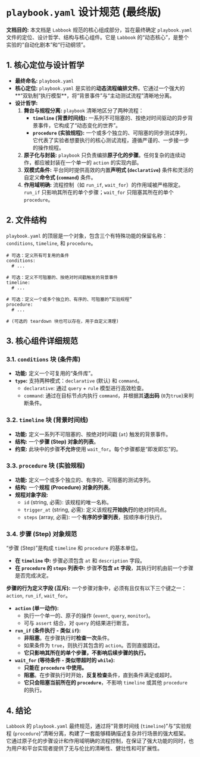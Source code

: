 # `playbook.yaml` 设计规范 (最终版)

**文档目的:** 本文档是 `Labbook` 规范的核心组成部分，旨在最终确定 `playbook.yaml` 文件的定位、设计哲学、结构与核心组件。它是 `Labbook` 的“动态核心”，是整个实验的“自动化剧本”和“行动纲领”。

## 1. 核心定位与设计哲学

- **最终命名:** `playbook.yaml`
- **核心定位:** `playbook.yaml` 是实验的**动态流程编排文件**。它通过一个强大的**“双轨制”执行模型**，将“背景事件”与“主动测试流程”清晰地分离。
- **设计哲学:**
    1. **舞台与规程分离:** `playbook` 清晰地区分了两种流程：
        - **`timeline` (背景时间线):** 一系列不可阻塞的、按绝对时间驱动的异步背景事件，它构成了“动态变化的世界”。
        - **`procedure` (实验规程):** 一个或多个独立的、可阻塞的同步测试序列，它代表了实验者想要执行的核心测试流程，遵循严谨的、一步接一步的操作规程。
    2. **原子化与封装:** `playbook` 只负责编排**原子化的步骤**。任何复杂的连续动作，都应被封装在一个单一的 `action` 的实现内部。
    3. **双模式条件:** 平台同时提供高效的内置**声明式 (`declarative`)** 条件和灵活的自定义**命令式 (`command`)** 条件。
    4. **作用域明确:** 流程控制（如 `run_if`, `wait_for`）的作用域被严格限定。`run_if` 只影响其所在的单个步骤；`wait_for` 只阻塞其所在的单个 `procedure`。

## 2. 文件结构

`playbook.yaml` 的顶层是一个对象，包含三个有特殊功能的保留名称：`conditions`, `timeline`, 和 `procedure`。

```
# 可选：定义所有可复用的条件
conditions:
  # ...

# 可选：定义不可阻塞的、按绝对时间戳触发的背景事件
timeline:
  # ...

# 可选：定义一个或多个独立的、有序的、可阻塞的“实验规程”
procedure:
  # ...

# (可选的 teardown 块也可以存在，用于自定义清理)

```

## 3. 核心组件详细规范

### 3.1. `conditions` 块 (条件库)

- **功能:** 定义一个可复用的“条件库”。
- **`type`:** 支持两种模式：`declarative` (默认) 和 `command`。
    - `declarative`: 通过 `query` + `rule` 模型进行高效检查。
    - `command`: 通过在目标节点内执行 `command`，并根据其**退出码** (`0`为`true`)来判断条件。

### 3.2. `timeline` 块 (背景时间线)

- **功能:** 定义一系列不可阻塞的、按绝对时间戳 (`at`) 触发的背景事件。
- **结构:** 一个**步骤 (Step) 对象的列表**。
- **约束:** 此块中的步骤**不允许**使用 `wait_for`。每个步骤都是“即发即忘”的。

### 3.3. `procedure` 块 (实验规程)

- **功能:** 定义一个或多个独立的、有序的、可阻塞的测试序列。
- **结构:** 一个**规程 (Procedure) 对象的列表**。
- **规程对象字段:**
    - `id` (string, 必需): 该规程的唯一名称。
    - `trigger_at` (string, 必需): 定义该规程**开始执行**的绝对时间点。
    - `steps` (array, 必需): 一个**有序的步骤列表**，按顺序串行执行。

### 3.4. 步骤 (Step) 对象规范

“步骤 (Step)”是构成 `timeline` 和 `procedure` 的基本单位。

- **在 `timeline` 中:** 步骤必须包含 `at` 和 `description` 字段。
- **在 `procedure` 的 `steps` 列表中:** 步骤**不包含 `at` 字段**，其执行时机由前一个步骤是否完成决定。

**步骤的行为定义字段 (互斥):** 一个步骤对象中，必须有且仅有以下三个键之一：`action`, `run_if`, `wait_for`。

- **`action` (单一动作):**
    - 执行一个单一的、原子的操作 (`event`, `query`, `monitor`)。
    - 可与 `assert` 结合，对 `query` 的结果进行断言。
- **`run_if` (条件执行 - 类似 `if`):**
    - **非阻塞**。在步骤执行时**检查一次**条件。
    - 如果条件为 `true`，则执行其包含的 `action`。否则直接跳过。
    - **它只影响其所在的单个步骤，不影响后续步骤的执行。**
- **`wait_for` (等待条件 - 类似带超时的 `while`):**
    - **只能在 `procedure` 中使用。**
    - **阻塞**。在步骤执行时开始，**反复检查**条件，直到条件满足或超时。
    - **它只会阻塞当前所在的 `procedure`**，不影响 `timeline` 或其他 `procedure` 的执行。

## 4. 结论

`Labbook` 的 `playbook.yaml` 最终规范，通过将“背景时间线 (`timeline`)”与“实验规程 (`procedure`)”清晰分离，构建了一套能够精确描述复杂并行场景的强大框架。它通过原子化的步骤设计和作用域明确的流程控制，在保证了强大功能的同时，也为用户和平台实现者提供了无与伦比的清晰性、健壮性和可扩展性。